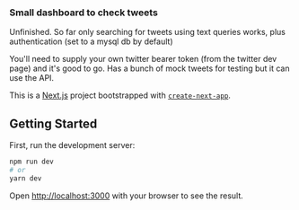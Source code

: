 ### Small dashboard to check tweets
Unfinished. So far only searching for tweets using text queries works, plus authentication (set to a mysql db by default)

You'll need to supply your own twitter bearer token (from the twitter dev page) and it's good to go. Has a bunch of mock tweets for testing but it can use the API.


This is a [Next.js](https://nextjs.org/) project bootstrapped with [`create-next-app`](https://github.com/vercel/next.js/tree/canary/packages/create-next-app).

## Getting Started

First, run the development server:

```bash
npm run dev
# or
yarn dev
```

Open [http://localhost:3000](http://localhost:3000) with your browser to see the result.
